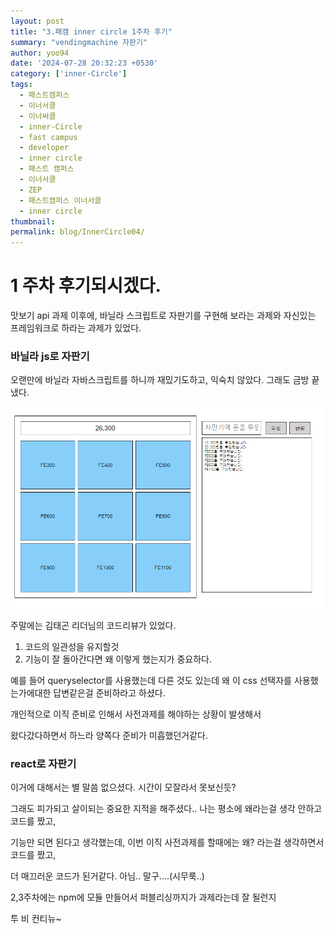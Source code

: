```yaml
---
layout: post
title: "3.패캠 inner circle 1주차 후기"
summary: "vendingmachine 자판기"
author: yoo94
date: '2024-07-28 20:32:23 +0530'
category: ['inner-Circle']
tags:
  - 패스트캠퍼스
  - 이너서클
  - 이너써클
  - inner-Circle
  - fast campus
  - developer
  - inner circle
  - 패스트 캠퍼스
  - 이너서클
  - ZEP
  - 패스트캠퍼스 이너서클
  - inner circle
thumbnail: 
permalink: blog/InnerCircle04/
---
```

# 1 주차 후기되시겠다.

맛보기 api 과제 이후에, 바닐라 스크립트로 자판기를 구현해 보라는 과제와 자신있는 프레임워크로 하라는 과제가 있었다.

### 바닐라 js로 자판기
오랜만에 바닐라 자바스크립트를 하니까 재밌기도하고, 익숙치 않았다. 그래도 금방 끝냈다.

![vendingmachine.png](../blog/postImg/vendingmachine.png)

주말에는 김태곤 리더님의 코드리뷰가 있었다.

1. 코드의 일관성을 유지할것
2. 기능이 잘 돌아간다면 왜 이렇게 했는지가 중요하다.

예를 들어 queryselector를 사용했는데 다른 것도 있는데 왜 이 css 선택자를 사용했는가에대한 답변같은걸 준비하라고 하셨다.

개인적으로 이직 준비로 인해서 사전과제를 해야하는 상황이 발생해서

왔다갔다하면서 하느라 양쪽다 준비가 미흡했던거같다.

### react로 자판기

이거에 대해서는 별 말씀 없으셨다. 시간이 모잘라서 못보신듯?

그래도 피가되고 살이되는 중요한 지적을 해주셨다.. 나는 평소에 왜라는걸 생각 안하고 코드를 짰고,

기능만 되면 된다고 생각했는데, 이번 이직 사전과제를 할때에는 왜? 라는걸 생각하면서 코드를 짰고,

더 매끄러운 코드가 된거같다. 아님.. 말구....(시무룩..)

2,3주차에는 npm에 모듈 만들어서 퍼블리싱까지가 과제라는데 잘 될런지

투 비 컨티뉴~
